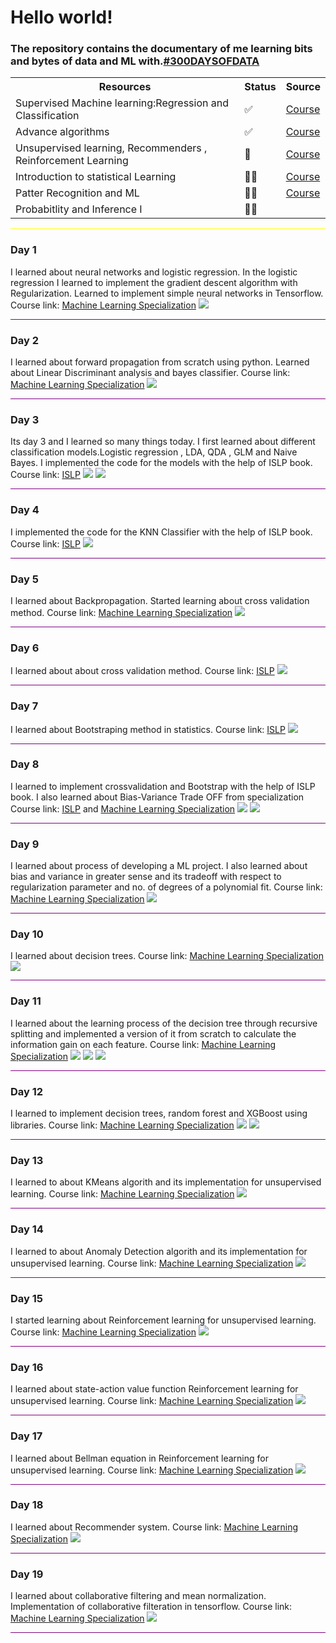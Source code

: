 <h1>Hello world!</h1>
<h3>The repository contains the documentary of me learning bits and bytes of data and ML with.<a href='#'>#300DAYSOFDATA</a>
</h3>
   <table>
        <tr>
            <th>Resources</th>
            <th>Status</th>   
            <th>Source</th>
        </tr>
        <tr>
            <td>Supervised Machine learning:Regression and Classification</td>
            <td>✅</td> 
            <td><a href='https://www.coursera.org/learn/machine-learning/home/week/1'>Course</a></td> 
        </tr>
        <tr>
            <td>Advance algorithms</td>
            <td>✅</td>  
            <td><a href='https://www.coursera.org/learn/advanced-learning-algorithms/home/week/1'>Course</a></td> 
        </tr>
        <tr>
            <td>Unsupervised learning, Recommenders , Reinforcement Learning</td>
            <td>🫷</td>  
            <td><a href='https://www.coursera.org/learn/unsupervised-learning-recommenders-reinforcement-learning/home/week/1'>Course</a></td> 
        </tr>
        <tr>
            <td>Introduction to statistical Learning</td>
            <td>🏃‍♂️</td>
            <td><a href='statlearning.com'>Course</a></td> 
        </tr>
        <tr>
            <td>Patter Recognition and ML</td>
            <td>🏃‍♂️</td>
            <td><a href='https://www.microsoft.com/en-us/research/uploads/prod/2006/01/Bishop-Pattern-Recognition-and-Machine-Learning-2006.pdf'>Course</a></td> 
        </tr>
         <tr>
            <td>Probabitlity and Inference I</td>
            <td>🏃‍♂️</td>
            <td></td> 
        </tr>
    </table>
<hr style='background-color: yellow ;'>
<h3>Day 1</h3>
<p>
 I learned about neural networks and logistic regression. In the logistic regression I learned to implement the gradient descent algorithm with Regularization. Learned to implement simple neural networks in Tensorflow.
Course link:
<a href='https://www.coursera.org/learn/advanced-learning-algorithms'>Machine Learning Specialization</a>
<img src='images/Day1.png'>
</p>
<hr style='background-color: purple ;'>
<h3>Day 2</h3>
<p>
 I learned about forward propagation from scratch using python. Learned about Linear Discriminant analysis and bayes classifier.
Course link:
<a href='https://www.coursera.org/learn/advanced-learning-algorithms'>Machine Learning Specialization</a>
<img src='images/Day2.png'>
</p>
<hr style='background-color: purple ;'>
<h3>Day 3</h3>
<p>
 Its day 3 and I learned so many things today. I first learned about different classification models.Logistic regression , LDA, QDA , GLM and Naive Bayes. I implemented the code for the models with the help of ISLP book.
Course link:
<a href='statlearning.com'>ISLP</a>
<img src='images/Day3.png'>
<img src='images/Day3(1).png'>
</p>
<hr style='background-color: purple ;'>
<h3>Day 4</h3>
<p>
 I implemented the code for the KNN Classifier with the help of ISLP book.
Course link:
<a href='statlearning.com'>ISLP</a>
<img src='images/Day4.png'>
<hr style='background-color: purple ;'>
</p><h3>Day 5</h3>
<p>
 I learned about  Backpropagation. Started learning about cross validation method. 
Course link:
<a href='https://www.coursera.org/learn/advanced-learning-algorithms'>Machine Learning Specialization</a>
<img src='images/Day5.png'>
</p>
<hr style='background-color: purple ;'>
</p><h3>Day 6</h3>
<p>
 I learned about about cross validation method. 
Course link:
<a href='statlearning.com'>ISLP</a>
<img src='images/Day6.png'>
</p>
<hr style='background-color: purple ;'>
</p><h3>Day 7</h3>
<p>
 I learned about Bootstraping method in statistics. 
Course link:
<a href='statlearning.com'>ISLP</a>
<img src='images/Day7.png'>
</p>
<hr style='background-color: purple ;'>
</p><h3>Day 8</h3>
<p>
 I learned to implement crossvalidation and Bootstrap with the help of ISLP book. I also learned about Bias-Variance Trade OFF from specialization
Course link:
<a href='statlearning.com'>ISLP</a> and 
<a href='https://www.coursera.org/learn/advanced-learning-algorithms'>Machine Learning Specialization</a>
<img src='images/Day8.png'>
<img src='images/Day8(1).png'>
</p>
<hr style='background-color: purple ;'>
</p><h3>Day 9</h3>
<p>
 I learned about process of developing a ML project.
 I also learned about bias and variance in greater sense and its tradeoff with respect to regularization parameter and no. of degrees of a polynomial fit. 
Course link:
<a href='https://www.coursera.org/learn/advanced-learning-algorithms'>Machine Learning Specialization</a>
<img src='images/Day9.png'>
</p>
<hr style='background-color: purple ;'>
</p><h3>Day 10</h3>
<p>
 I learned about decision trees. 
Course link:
<a href='https://www.coursera.org/learn/advanced-learning-algorithms'>Machine Learning Specialization</a>
<img src='images/Day10.png'>
</p>
<hr style='background-color: purple ;'>
</p><h3>Day 11</h3>
<p>
 I learned about the learning process of the decision tree through recursive splitting and implemented a version of it from scratch to calculate the information gain on each feature. 
Course link:
<a href='https://www.coursera.org/learn/advanced-learning-algorithms'>Machine Learning Specialization</a>
<img src='images/Day11(1).png'>
<img src='images/Day11(2).png'>
<img src='images/Day11(3).png'>
</p>
<hr style='background-color: purple ;'>
</p><h3>Day 12</h3>
<p>
 I learned to implement decision trees, random forest and XGBoost using libraries. 
Course link:
<a href='https://www.coursera.org/learn/advanced-learning-algorithms'>Machine Learning Specialization</a>
<img src='images/Day12(1).png'>
<img src='images/Day12(2).png'>
</p>
<hr style='background-color: purple ;'>
</p><h3>Day 13</h3>
<p>
 I learned to about KMeans algorith and its implementation for unsupervised learning. 
Course link:
<a href='https://www.coursera.org/learn/unsupervised-learning-recommenders-reinforcement-learning/home/week/1'>Machine Learning Specialization</a>
<img src='images/Day13.png'>
</p>
<hr style='background-color: purple ;'>
</p><h3>Day 14</h3>
<p>
 I learned to about Anomaly Detection algorith and its implementation for unsupervised learning. 
Course link:
<a href='https://www.coursera.org/learn/unsupervised-learning-recommenders-reinforcement-learning/home/week/1'>Machine Learning Specialization</a>
<img src='images/Day14.png'>
</p>
<hr style='background-color: purple ;'>
<h3>Day 15</h3>
<p>
 I started learning about Reinforcement learning for unsupervised learning. 
Course link:
<a href='https://www.coursera.org/learn/unsupervised-learning-recommenders-reinforcement-learning/home/week/1'>Machine Learning Specialization</a>
<img src='images/Day15.png'>
</p>
<hr style='background-color: purple ;'>
<h3>Day 16</h3>
<p>
 I learned about state-action value function Reinforcement learning for unsupervised learning. 
Course link:
<a href='https://www.coursera.org/learn/unsupervised-learning-recommenders-reinforcement-learning/home/week/1'>Machine Learning Specialization</a>
<img src='images/Day16.png'>
</p>
<hr style='background-color: purple ;'>
<h3>Day 17</h3>
<p>
 I learned about Bellman equation in Reinforcement learning for unsupervised learning. 
Course link:
<a href='https://www.coursera.org/learn/unsupervised-learning-recommenders-reinforcement-learning/home/week/1'>Machine Learning Specialization</a>
<img src='images/Day17.png'>
</p>
<hr style='background-color: purple ;'>
<h3>Day 18</h3>
<p>
 I learned about Recommender system. 
Course link:
<a href='https://www.coursera.org/learn/unsupervised-learning-recommenders-reinforcement-learning/home/week/1'>Machine Learning Specialization</a>
<img src='images/Day18.png'>
</p>
<hr style='background-color: purple ;'>
<h3>Day 19</h3>
<p>
 I learned about collaborative filtering and mean normalization. Implementation of collaborative filteration in tensorflow. 
Course link:
<a href='https://www.coursera.org/learn/unsupervised-learning-recommenders-reinforcement-learning/home/week/1'>Machine Learning Specialization</a>
<img src='images/Day19.png'>
</p>
<hr style='background-color: purple ;'>